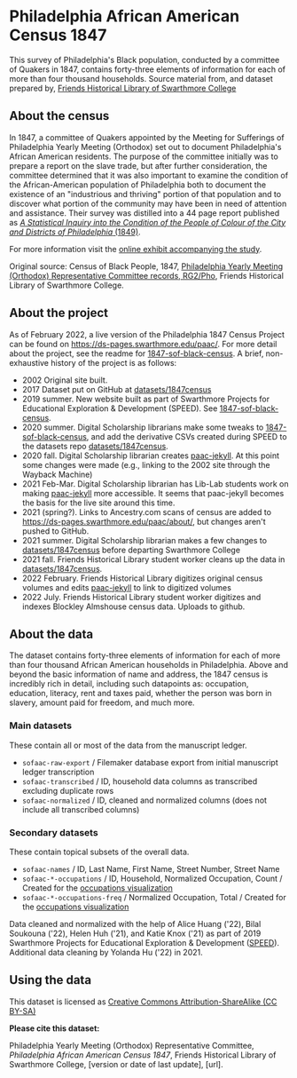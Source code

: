 # Philadelphia African American Census 1847
This survey of Philadelphia's Black population, conducted by a committee of Quakers in 1847, contains forty-three elements of information for each of more than four thousand households. Source material from, and dataset prepared by, [Friends Historical Library of Swarthmore College](http://www.swarthmore.edu/friends-historical-library)

## About the census

In 1847, a committee of Quakers appointed by the Meeting for Sufferings of Philadelphia Yearly Meeting (Orthodox) set out to document Philadelphia's African American residents. The purpose of the committee initially was to prepare a report on the slave trade, but after further consideration, the committee determined that it was also important to examine the condition of the African-American population of Philadelphia both to document the existence of an "industrious and thriving" portion of that population and to discover what portion of the community may have been in need of attention and assistance. Their survey was distilled into a 44 page report published as [_A Statistical Inquiry into the Condition of the People of Colour of the City and Districts of Philadelphia_ (1849)](paac1847censusreport.pdf).

For more information visit the [online exhibit accompanying the  study](https://ds-pages.swarthmore.edu/paac/).

Original source: Census of Black People, 1847, [Philadelphia Yearly Meeting (Orthodox) Representative Committee records, RG2/Pho](http://archives.tricolib.brynmawr.edu/repositories/9/resources/5742), Friends Historical Library of Swarthmore College.

## About the project
As of February 2022, a live version of the Philadelphia 1847 Census Project can be found on https://ds-pages.swarthmore.edu/paac/. For more detail about the project, see the readme for [1847-sof-black-census](https://github.com/swat-ds/1847-sof-black-census). A brief, non-exhaustive history of the project is as follows:
- 2002 Original site built.
- 2017 Dataset put on GitHub at [datasets/1847census](https://github.com/swat-ds/datasets/tree/main/1847census)
- 2019 summer. New website built as part of Swarthmore Projects for Educational Exploration & Development (SPEED). See [1847-sof-black-census](https://github.com/swat-ds/1847-sof-black-census).
- 2020 summer. Digital Scholarship librarians make some tweaks to [1847-sof-black-census](https://github.com/swat-ds/1847-sof-black-census), and add the derivative CSVs created during SPEED to the datasets repo [datasets/1847census](https://github.com/swat-ds/datasets/tree/main/1847census).
- 2020 fall. Digital Scholarship librarian creates [paac-jekyll](https://github.com/swat-ds/paac-jekyll). At this point some changes were made (e.g., linking to the 2002 site through the Wayback Machine)
- 2021 Feb-Mar. Digital Scholarship librarian has Lib-Lab students work on making [paac-jekyll](https://github.com/swat-ds/paac-jekyll) more accessible. It seems that paac-jekyll becomes the basis for the live site around this time.
- 2021 (spring?). Links to Ancestry.com scans of census are added to https://ds-pages.swarthmore.edu/paac/about/, but changes aren't pushed to GitHub.
- 2021 summer. Digital Scholarship librarian makes a few changes to [datasets/1847census](https://github.com/swat-ds/datasets/tree/main/1847census) before departing Swarthmore College
- 2021 fall. Friends Historical Library student worker cleans up the data in [datasets/1847census](https://github.com/swat-ds/datasets/tree/main/1847census).
- 2022 February. Friends Historical Library digitizes original census volumes and edits [paac-jekyll](https://github.com/swat-ds/paac-jekyll) to link to digitized volumes
- 2022 July. Friends Historical Library student worker digitizes and indexes Blockley Almshouse census data. Uploads to github.

## About the data
The dataset contains forty-three elements of information for each of more than four thousand African American households in Philadelphia. Above and beyond the basic information of name and address, the 1847 census is incredibly rich in detail, including such datapoints as: occupation, education, literacy, rent and taxes paid, whether the person was born in slavery, amount paid for freedom, and much more.

### Main datasets
These contain all or most of the data from the manuscript ledger.
- `sofaac-raw-export` / Filemaker database export from initial manuscript ledger transcription
- `sofaac-transcribed` / ID, household data columns as transcribed excluding duplicate rows
- `sofaac-normalized` / ID, cleaned and normalized columns (does not include all transcribed columns)

### Secondary datasets
These contain topical subsets of the overall data.
- `sofaac-names` / ID, Last Name, First Name, Street Number, Street Name
- `sofaac-*-occupations` / ID, Household, Normalized Occupation, Count / Created for the [occupations visualization](https://ds-pages.swarthmore.edu/paac/occupations/)
- `sofaac-*-occupations-freq` / Normalized Occupation, Total / Created for the [occupations visualization](https://ds-pages.swarthmore.edu/paac/occupations/)

Data cleaned and normalized with the help of Alice Huang ('22), Bilal Soukouna ('22), Helen Huh ('21), and Katie Knox ('21) as part of 2019 Swarthmore Projects for Educational Exploration & Development ([SPEED](https://www.swarthmore.edu/its/swarthmore-projects-educational-exploration-and-development-speed-program)). Additional data cleaning by Yolanda Hu ('22) in 2021.

## Using the data
This dataset is licensed as [Creative Commons Attribution-ShareAlike (CC BY-SA)](https://creativecommons.org/licenses/by-sa/4.0/)

**Please cite this dataset:**

Philadelphia Yearly Meeting (Orthodox) Representative Committee, _Philadelphia African American Census 1847_, Friends Historical Library of Swarthmore College, [version or date of last update], [url].
